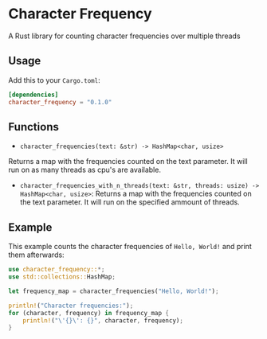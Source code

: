 # Character Frequency

A Rust library for counting character frequencies over multiple threads

## Usage

Add this to your `Cargo.toml`:
```toml
[dependencies]
character_frequency = "0.1.0"
```

## Functions

- `character_frequencies(text: &str) -> HashMap<char, usize>`

Returns a map with the frequencies counted on the text parameter.
It will run on as many threads as cpu's are available. 
- `character_frequencies_with_n_threads(text: &str, threads: usize) -> HashMap<char, usize>`:
Returns a map with the frequencies counted on the text parameter.
It will run on the specified ammount of threads.

## Example
This example counts the character frequencies of `Hello, World!` and print them afterwards:
```rust
use character_frequency::*;
use std::collections::HashMap;

let frequency_map = character_frequencies("Hello, World!");

println!("Character frequencies:");
for (character, frequency) in frequency_map {
    println!("\'{}\': {}", character, frequency);
}
```
